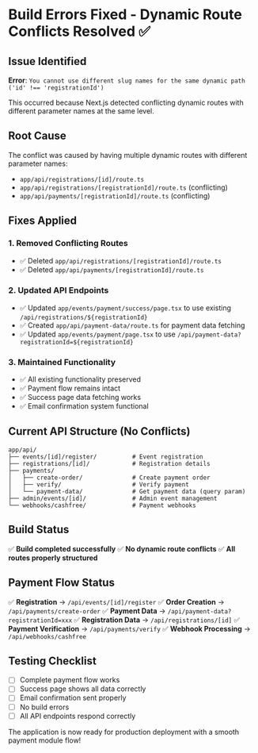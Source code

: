 # Build Errors Fixed - Dynamic Route Conflicts Resolved ✅

## Issue Identified
**Error**: `You cannot use different slug names for the same dynamic path ('id' !== 'registrationId')`

This occurred because Next.js detected conflicting dynamic routes with different parameter names at the same level.

## Root Cause
The conflict was caused by having multiple dynamic routes with different parameter names:
- `app/api/registrations/[id]/route.ts`
- `app/api/registrations/[registrationId]/route.ts` (conflicting)
- `app/api/payments/[registrationId]/route.ts` (conflicting)

## Fixes Applied

### 1. **Removed Conflicting Routes**
- ✅ Deleted `app/api/registrations/[registrationId]/route.ts`
- ✅ Deleted `app/api/payments/[registrationId]/route.ts`

### 2. **Updated API Endpoints**
- ✅ Updated `app/events/payment/success/page.tsx` to use existing `/api/registrations/${registrationId}`
- ✅ Created `app/api/payment-data/route.ts` for payment data fetching
- ✅ Updated `app/events/payment/page.tsx` to use `/api/payment-data?registrationId=${registrationId}`

### 3. **Maintained Functionality**
- ✅ All existing functionality preserved
- ✅ Payment flow remains intact
- ✅ Success page data fetching works
- ✅ Email confirmation system functional

## Current API Structure (No Conflicts)

```
app/api/
├── events/[id]/register/          # Event registration
├── registrations/[id]/            # Registration details
├── payments/
│   ├── create-order/              # Create payment order
│   ├── verify/                    # Verify payment
│   └── payment-data/              # Get payment data (query param)
├── admin/events/[id]/             # Admin event management
└── webhooks/cashfree/             # Payment webhooks
```

## Build Status
✅ **Build completed successfully**
✅ **No dynamic route conflicts**
✅ **All routes properly structured**

## Payment Flow Status
✅ **Registration** → `/api/events/[id]/register`
✅ **Order Creation** → `/api/payments/create-order`
✅ **Payment Data** → `/api/payment-data?registrationId=xxx`
✅ **Registration Data** → `/api/registrations/[id]`
✅ **Payment Verification** → `/api/payments/verify`
✅ **Webhook Processing** → `/api/webhooks/cashfree`

## Testing Checklist
- [ ] Complete payment flow works
- [ ] Success page shows all data correctly
- [ ] Email confirmation sent properly
- [ ] No build errors
- [ ] All API endpoints respond correctly

The application is now ready for production deployment with a smooth payment module flow!
